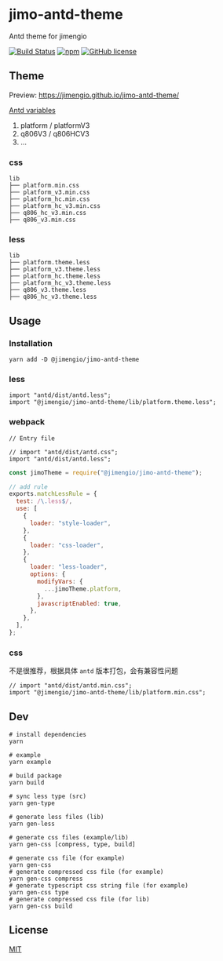 # jimo-antd-theme

Antd theme for jimengio

[![Build Status](https://travis-ci.org/jimengio/jimo-antd-theme.svg?branch=master)](https://travis-ci.org/jimengio/jimo-antd-theme)
[![npm](https://img.shields.io/npm/v/@jimengio/jimo-antd-theme.svg)](https://www.npmjs.com/package/@jimengio/jimo-antd-theme)
[![GitHub license](https://img.shields.io/github/license/jimengio/jimo-antd-theme)](./LICENSE)

## Theme

Preview: https://jimengio.github.io/jimo-antd-theme/

[Antd variables](https://github.com/ant-design/ant-design/blob/master/components/style/themes/default.less)

1. platform / platformV3
2. q806V3 / q806HCV3
3. ...

### css

```shell
lib
├── platform.min.css
├── platform_v3.min.css
├── platform_hc.min.css
├── platform_hc_v3.min.css
├── q806_hc_v3.min.css
├── q806_v3.min.css
```

### less

```shell
lib
├── platform.theme.less
├── platform_v3.theme.less
├── platform_hc.theme.less
├── platform_hc_v3.theme.less
├── q806_v3.theme.less
├── q806_hc_v3.theme.less
```

## Usage

### Installation

```shell
yarn add -D @jimengio/jimo-antd-theme
```

### less

```tsx
import "antd/dist/antd.less";
import "@jimengio/jimo-antd-theme/lib/platform.theme.less";
```

### webpack

```tsx
// Entry file

// import "antd/dist/antd.css";
import "antd/dist/antd.less";
```

```js
const jimoTheme = require("@jimengio/jimo-antd-theme");

// add rule
exports.matchLessRule = {
  test: /\.less$/,
  use: [
    {
      loader: "style-loader",
    },
    {
      loader: "css-loader",
    },
    {
      loader: "less-loader",
      options: {
        modifyVars: {
          ...jimoTheme.platform,
        },
        javascriptEnabled: true,
      },
    },
  ],
};
```

### css

不是很推荐，根据具体 `antd` 版本打包，会有兼容性问题

```tsx
// import "antd/dist/antd.min.css";
import "@jimengio/jimo-antd-theme/lib/platform.min.css";
```

## Dev

```
# install dependencies
yarn

# example
yarn example

# build package
yarn build

# sync less type (src)
yarn gen-type

# generate less files (lib)
yarn gen-less

# generate css files (example/lib)
yarn gen-css [compress, type, build]

# generate css file (for example)
yarn gen-css
# generate compressed css file (for example)
yarn gen-css compress
# generate typescript css string file (for example)
yarn gen-css type
# generate compressed css file (for lib)
yarn gen-css build

```

## License

[MIT](./LICENSE)
